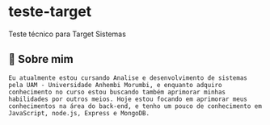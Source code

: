 # teste-target
Teste técnico para Target Sistemas

## 🚀 Sobre mim
    Eu atualmente estou cursando Analise e desenvolvimento de sistemas pela UAM - Universidade Anhembi Morumbi, e enquanto adquiro conhecimento no curso estou buscando também aprimorar minhas habilidades por outros meios. Hoje estou focando em aprimorar meus conhecimentos na área do back-end, e tenho um pouco de conhecimento em JavaScript, node.js, Express e MongoDB. 
